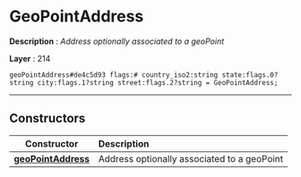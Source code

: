 # GeoPointAddress

**Description** : *Address optionally associated to a geoPoint*

**Layer** : 214

```tl
geoPointAddress#de4c5d93 flags:# country_iso2:string state:flags.0?string city:flags.1?string street:flags.2?string = GeoPointAddress;
```

---

## Constructors

| Constructor | Description |
| :---: | :--- |
| [**geoPointAddress**](constructor/geoPointAddress) | Address optionally associated to a geoPoint |